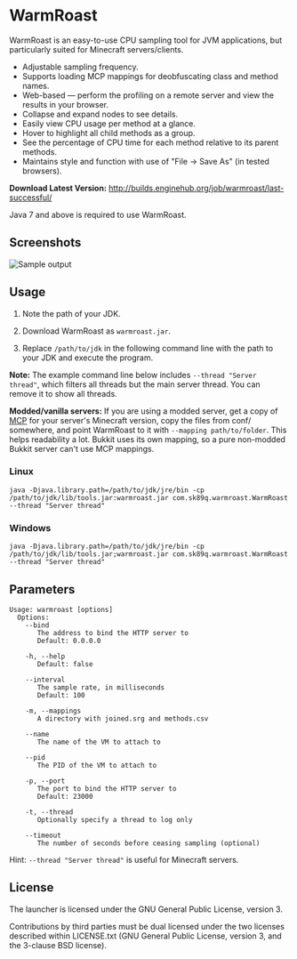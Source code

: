 WarmRoast
=========

WarmRoast is an easy-to-use CPU sampling tool for JVM applications, but particularly suited for Minecraft servers/clients.

* Adjustable sampling frequency.
* Supports loading MCP mappings for deobfuscating class and method names.
* Web-based — perform the profiling on a remote server and view the results in your browser.
 * Collapse and expand nodes to see details.
 * Easily view CPU usage per method at a glance.
 * Hover to highlight all child methods as a group.
 * See the percentage of CPU time for each method relative to its parent methods.
 * Maintains style and function with use of "File -> Save As" (in tested browsers).

**Download Latest Version:** http://builds.enginehub.org/job/warmroast/last-successful/

Java 7 and above is required to use WarmRoast.

Screenshots
-----------

![Sample output](http://i.imgur.com/Iy7kJ7f.png)

Usage
-----

1. Note the path of your JDK.

2. Download WarmRoast as `warmroast.jar`.

3. Replace `/path/to/jdk` in the following command line with the path to your JDK and execute the program.

**Note:** The example command line below includes `--thread "Server thread"`, which filters all threads but the main server thread. You can remove it to show all threads.

**Modded/vanilla servers:** If you are using a modded server, get a copy of [MCP](http://mcp.ocean-labs.de/index.php/MCP_Releases) for your server's Minecraft version, copy the files from conf/ somewhere, and point WarmRoast to it with `--mapping path/to/folder`. This helps readability a lot. Bukkit uses its own mapping, so a pure non-modded Bukkit server can't use MCP mappings.

### Linux ###

    java -Djava.library.path=/path/to/jdk/jre/bin -cp /path/to/jdk/lib/tools.jar:warmroast.jar com.sk89q.warmroast.WarmRoast --thread "Server thread"

### Windows ###

    java -Djava.library.path=/path/to/jdk/jre/bin -cp /path/to/jdk/lib/tools.jar;warmroast.jar com.sk89q.warmroast.WarmRoast --thread "Server thread"

Parameters
----------

    Usage: warmroast [options]
      Options:
        --bind
           The address to bind the HTTP server to
           Default: 0.0.0.0
           
        -h, --help
           Default: false
           
        --interval
           The sample rate, in milliseconds
           Default: 100
           
        -m, --mappings
           A directory with joined.srg and methods.csv
           
        --name
           The name of the VM to attach to
           
        --pid
           The PID of the VM to attach to
           
        -p, --port
           The port to bind the HTTP server to
           Default: 23000
           
        -t, --thread
           Optionally specify a thread to log only
           
        --timeout
           The number of seconds before ceasing sampling (optional)

Hint: `--thread "Server thread"` is useful for Minecraft servers.

License
-------

The launcher is licensed under the GNU General Public License, version 3.

Contributions by third parties must be dual licensed under the two licenses
described within LICENSE.txt (GNU General Public License, version 3, and the
3-clause BSD license).
